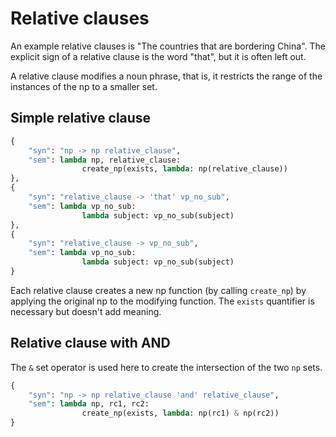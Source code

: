 # Relative clauses

An example relative clauses is "The countries that are bordering China". The explicit sign of a relative clause is the word "that", but it is often left out.

A relative clause modifies a noun phrase, that is, it restricts the range of the instances of the np to a smaller set.

## Simple relative clause

~~~python
{ 
    "syn": "np -> np relative_clause", 
    "sem": lambda np, relative_clause: 
                create_np(exists, lambda: np(relative_clause)) 
},
{ 
    "syn": "relative_clause -> 'that' vp_no_sub", 
    "sem": lambda vp_no_sub: 
                lambda subject: vp_no_sub(subject) 
},
{ 
    "syn": "relative_clause -> vp_no_sub", 
    "sem": lambda vp_no_sub: 
                lambda subject: vp_no_sub(subject) 
}
~~~

Each relative clause creates a new np function (by calling `create_np`) by applying the original np to the modifying function. The `exists` quantifier is necessary but doesn't add meaning.

## Relative clause with AND

The `&` set operator is used here to create the intersection of the two `np` sets.

~~~python
{ 
    "syn": "np -> np relative_clause 'and' relative_clause", 
    "sem": lambda np, rc1, rc2: 
                create_np(exists, lambda: np(rc1) & np(rc2)) 
}


